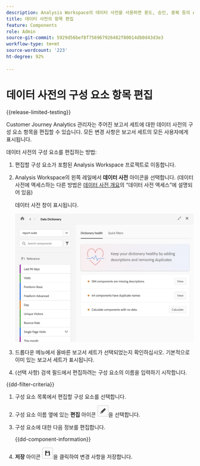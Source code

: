 ```yaml
---
description: Analysis Workspace의 데이터 사전을 사용하면 용도, 승인, 중복 등의 Analysis Workspace의 다양한 구성 요소를 분류하고 추적할 수 있습니다.
title: 데이터 사전의 항목 편집
feature: Components
role: Admin
source-git-commit: 5929d56bef8f756967926482f80014db0d43d3e3
workflow-type: tm+mt
source-wordcount: '223'
ht-degree: 92%

---
```


# 데이터 사전의 구성 요소 항목 편집

{{release-limited-testing}}

Customer Journey Analytics 관리자는 주어진 보고서 세트에 대한 데이터 사전의 구성 요소 항목을 편집할 수 있습니다. 모든 변경 사항은 보고서 세트의 모든 사용자에게 표시됩니다.

데이터 사전의 구성 요소를 편집하는 방법:

1. 편집할 구성 요소가 포함된 Analysis Workspace 프로젝트로 이동합니다.

1. Analysis Workspace의 왼쪽 레일에서 **데이터 사전** 아이콘을 선택합니다. (데이터 사전에 액세스하는 다른 방법은 [데이터 사전 개요](/help/components/data-dictionary/data-dictionary-overview.md)의 “데이터 사전 액세스”에 설명되어 있음)

   데이터 사전 창이 표시됩니다.

   ![데이터 사전 관리자 보기](assets/data-dictionary-admin.png)

1. 드롭다운 메뉴에서 올바른 보고서 세트가 선택되었는지 확인하십시오. 기본적으로 이미 있는 보고서 세트가 표시됩니다.

1. (선택 사항) 검색 필드에서 편집하려는 구성 요소의 이름을 입력하기 시작합니다.

{{dd-filter-criteria}}

1. 구성 요소 목록에서 편집할 구성 요소를 선택합니다.

1. 구성 요소 이름 옆에 있는 **편집** 아이콘 ![데이터 사전 편집 아이콘](assets/data-dictionary-edit-icon.png)을 선택합니다.

1. 구성 요소에 대한 다음 정보를 편집합니다.

   {{dd-component-information}}

1. **저장** 아이콘 ![데이터 사전 저장 아이콘](assets/data-dictionary-save-icon.png)을 클릭하여 변경 사항을 저장합니다.
